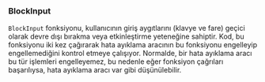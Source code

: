 ### BlockInput

`BlockInput` fonksiyonu, kullanıcının giriş aygıtlarını (klavye ve fare) geçici olarak devre dışı bırakma veya etkinleştirme yeteneğine sahiptir. Kod, bu fonksiyonu iki kez çağırarak hata ayıklama aracının bu fonksiyonu engelleyip engellemediğini kontrol etmeye çalışıyor. Normalde, bir hata ayıklama aracı bu tür işlemleri engelleyemez, bu nedenle eğer fonksiyon çağrıları başarılıysa, hata ayıklama aracı var gibi düşünülebilir.
